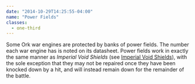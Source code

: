 ```yaml
---
date: "2014-10-29T14:25:55-04:00"
name: "Power Fields"
classes:
  - one-third
---
```

Some Ork war engines are protected by banks of power fields. The number each war engine has is noted on its datasheet. Power fields work in exactly the same manner as _Imperial Void Shields_ (see [Imperial Void Shields](/tournament-pack/#imperial-void-shields)), with the sole exception that they may not be repaired once they have been knocked down by a hit, and will instead remain down for the remainder of the battle.